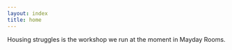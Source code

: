 ```yaml
---
layout: index
title: home
---
```


Housing struggles is the workshop we run at the moment in Mayday Rooms.
